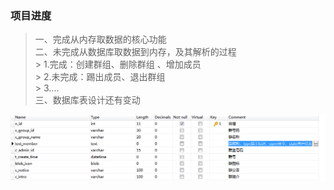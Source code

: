 ### 项目进度  
> 一、完成从内存取数据的核心功能     
> 二、未完成从数据库取数据到内存，及其解析的过程    
	> 1.完成：创建群组、删除群组 、增加成员   
	> 2.未完成：踢出成员、退出群组    
	> 3....  
> 三、数据库表设计还有变动      

![table:app_groupandmember](https://github.com/carsonWuu/openfire/blob/master/programme/groupFunction/app_groupandmember.png)
